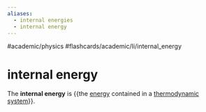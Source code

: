 ```yaml
---
aliases:
  - internal energies
  - internal energy
---
```


#academic/physics #flashcards/academic/Ii/internal_energy

# internal energy

The __internal energy__ is {{the [energy](energy.md) contained in a [thermodynamic system](thermodynamic%20system.md)}}.
